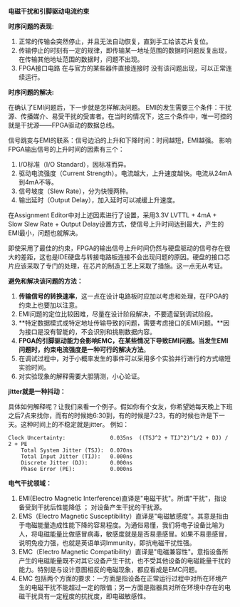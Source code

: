 **电磁干扰和引脚驱动电流约束**

**时序问题的表现:**

1. 正常的传输会突然停止，并且无法自动恢复，直到手工给该芯片复位。
2. 传输停止的时刻有一定的规律，即传输某一地址范围的数据时问题反复出现，在传输其他地址范围的数据时，问题不出现。
3. FPGA接口电路 在与官方的某些器件直接连接时 没有该问题出现，可以正常连续运行。

**时序问题的解决:**

在确认了EMI问题后，下一步就是怎样解决问题。
EMI的发生需要三个条件：干扰源、传播媒介、易受干扰的受害者。在当时的情况下，这三个条件中，唯一可控的就是干扰源——FPGA驱动的数据总线。

信号跳变与EMI的联系：信号边沿的上升和下降时间：时间越短，EMI越强。
影响FPGA输出信号的上升时间的因素有三个： 

1. I/O标准（I/O Standard），因标准而异。  
2. 驱动电流强度（Current Strength）。电流越大，上升速度越快。电流从24mA到4mA不等。
3. 信号坡度（Slew Rate），分为快慢两种。 
4. 输出延时（Output Delay），加入延时可以减缓上升速度。

在Assignment Editor中对上述因素进行了设置，采用3.3V LVTTL + 4mA + Slow Slew Rate + Output Delay设置方式，使信号上升时间达到最大，产生的EMI最小，问题也就解决。

即使采用了最佳的约束，FPGA的输出信号上升时间仍然与硬盘驱动的信号存在很大的差距，这也是IDE硬盘与转接电路板连接不会出现问题的原因。硬盘的接口芯片应该采取了专门的处理，在芯片的制造工艺上采取了措施。这一点无从考证。

**避免和解决该问题的方法：**

1. **传输信号的转换速率**，这一点在设计电路板时应加以考虑和处理，在FPGA的约束上也要加以注意。   
2. EMI问题的定位比较困难，尽量在设计阶段解决，不要遗留到调试阶段。  
3. **特定数据模式或特定地址传输导致的问题，需要考虑接口的EMI问题。**因为接口是没有智能的，不会识别和挑剔数据内容。  
4. **FPGA的引脚驱动能力会影响EMC，在某些情况下导致EMI问题。当发生EMI问题时，约束电流强度是一种可行的解决方法**。  
5. 在调试过程中，对于小概率发生的事件可以采用多个实验并行进行的方式缩短实验时间。   
6. 对实验现象的解释需要大胆猜测，小心论证。 

**jitter就是一种抖动：**

具体如何解释呢？让我们来看一个例子。假如你有个女友，你希望她每天晚上下班之后7点来找你，而有的时候她6:30到，有的时候是7:23，有的时候也许是下一天。这种时间上的不稳定就是jitter。
例如：

	Clock Uncertainty:              0.035ns  ((TSJ^2 + TIJ^2)^1/2 + DJ) / 2 + PE
    	Total System Jitter (TSJ):  0.070ns
    	Total Input Jitter (TIJ):   0.000ns
   		Discrete Jitter (DJ):       0.000ns
   		Phase Error (PE):           0.000ns

**电气干扰领域：**

1. EMI(Electro Magnetic Interference)直译是"电磁干扰"。所谓"干扰"，指设备受到干扰后性能降低 ； 对设备产生干扰的干扰源。
2. EMS（Electro Magnetic Susceptibility）直译是"电磁敏感度"。其意是指由于电磁能量造成性能下降的容易程度。为通俗易懂，我们将电子设备比喻为人，将电磁能量比做感冒病毒，敏感度就是是否易患感冒。如果不易患感冒，说明免疫力强，也就是英语单词Immunity，即抗电磁干扰性强。
3. EMC（Electro Magnetic Compatibility）直译是"电磁兼容性"。意指设备所产生的电磁能量既不对其它设备产生干扰，也不受其他设备的电磁能量干扰的能力。特别是与设计意图相反的电磁现象，都应看成是EMC问题。
4. EMC 包括两个方面的要求：一方面是指设备在正常运行过程中对所在环境产生的电磁干扰不能超过一定的限值；另一方面是指器具对所在环境中存在的电磁干扰具有一定程度的抗扰度，即电磁敏感性。 
